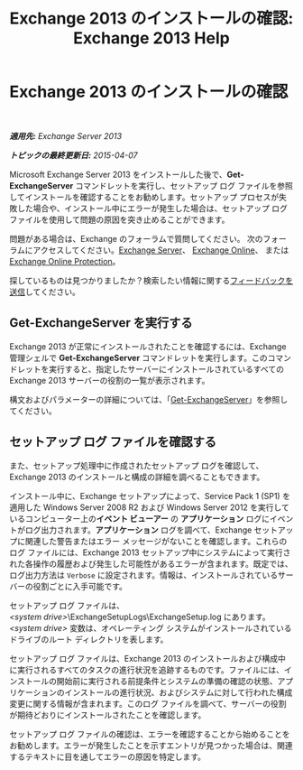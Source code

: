 ﻿---
title: 'Exchange 2013 のインストールの確認: Exchange 2013 Help'
TOCTitle: Exchange 2013 のインストールの確認
ms:assetid: fdd20a2a-c8c1-4d17-b813-3c05d88a4411
ms:mtpsurl: https://technet.microsoft.com/ja-jp/library/Bb125254(v=EXCHG.150)
ms:contentKeyID: 49129908
ms.date: 04/24/2018
mtps_version: v=EXCHG.150
ms.translationtype: HT
---

# Exchange 2013 のインストールの確認

 

_**適用先:** Exchange Server 2013_

_**トピックの最終更新日:** 2015-04-07_

Microsoft Exchange Server 2013 をインストールした後で、**Get-ExchangeServer** コマンドレットを実行し、セットアップ ログ ファイルを参照してインストールを確認することをお勧めします。セットアップ プロセスが失敗した場合や、インストール中にエラーが発生した場合は、セットアップ ログ ファイルを使用して問題の原因を突き止めることができます。

問題がある場合は、Exchange のフォーラムで質問してください。 次のフォーラムにアクセスしてください。[Exchange Server](https://go.microsoft.com/fwlink/p/?linkid=60612)、 [Exchange Online](https://go.microsoft.com/fwlink/p/?linkid=267542)、 または [Exchange Online Protection](https://go.microsoft.com/fwlink/p/?linkid=285351)。

探しているものは見つかりましたか？検索したい情報に関する[フィードバックを送信](mailto:exsetuphelpfeedback@microsoft.com?subject=exchange%202013%20setup%20help%20feedback)してください。

## Get-ExchangeServer を実行する

Exchange 2013 が正常にインストールされたことを確認するには、Exchange 管理シェルで **Get-ExchangeServer** コマンドレットを実行します。このコマンドレットを実行すると、指定したサーバーにインストールされているすべての Exchange 2013 サーバーの役割の一覧が表示されます。

構文およびパラメーターの詳細については、「[Get-ExchangeServer](https://technet.microsoft.com/ja-jp/library/bb123873\(v=exchg.150\))」を参照してください。

## セットアップ ログ ファイルを確認する

また、セットアップ処理中に作成されたセットアップ ログを確認して、Exchange 2013 のインストールと構成の詳細を調べることもできます。

インストール中に、Exchange セットアップによって、Service Pack 1 (SP1) を適用した Windows Server 2008 R2 および Windows Server 2012 を実行しているコンピューター上の<strong>イベント ビューアー</strong> の <strong>アプリケーション</strong> ログにイベントがログ出力されます。<strong>アプリケーション</strong> ログを調べて、Exchange セットアップに関連した警告またはエラー メッセージがないことを確認します。これらのログ ファイルには、Exchange 2013 セットアップ中にシステムによって実行された各操作の履歴および発生した可能性があるエラーが含まれます。既定では、ログ出力方法は `Verbose` に設定されます。情報は、インストールされているサーバーの役割ごとに入手可能です。

セットアップ ログ ファイルは、*\<system drive\>*\\ExchangeSetupLogs\\ExchangeSetup.log にあります。*\<system drive\>* 変数は、オペレーティング システムがインストールされているドライブのルート ディレクトリを表します。

セットアップ ログ ファイルは、Exchange 2013 のインストールおよび構成中に実行されるすべてのタスクの進行状況を追跡するものです。ファイルには、インストールの開始前に実行される前提条件とシステムの準備の確認の状態、アプリケーションのインストールの進行状況、およびシステムに対して行われた構成変更に関する情報が含まれます。このログ ファイルを調べて、サーバーの役割が期待どおりにインストールされたことを確認します。

セットアップ ログ ファイルの確認は、エラーを確認することから始めることをお勧めします。エラーが発生したことを示すエントリが見つかった場合は、関連するテキストに目を通してエラーの原因を特定します。

